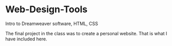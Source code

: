 # Web-Design-Tools
Intro to Dreamweaver software, HTML, CSS

The final project in the class was to create a personal website.  That is what I have included here.

